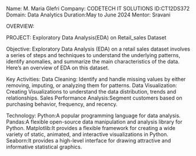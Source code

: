 Name: M. Maria Glefri
Company: CODETECH IT SOLUTIONS
ID:CT12DS372
Domain: Data Analytics
Duration:May to June 2024
Mentor: Sravani 

OVERVIEW:

PROJECT: Exploratory Data Analysis(EDA) on Retail_sales Dataset

Objective:
   Exploratory Data Analysis (EDA) on a retail sales dataset involves a series of steps and techniques to understand the underlying patterns, identify anomalies, and summarize the main characteristics of the data. Here’s an overview of EDA on this dataset.

Key Activities:
  Data Cleaning: Identify and handle missing values by either removing, imputing, or analyzing them for patterns.
  Data Visualization: Creating Visualizations to understand the data distribution, trends and relationships.
  Sales Performance Analysis:Segment customers based on purchasing behavior, frequency, and recency.
  
Technology:
Python:A popular programming language for data analysis.
Pandas:A flexible open-source data manipulation and analysis library for Python.
Matplotlib:It provides a flexible framework for creating a wide variety of static, animated, and interactive visualizations in Python.
Seaborn:It provides a high-level interface for drawing attractive and informative statistical graphics.
